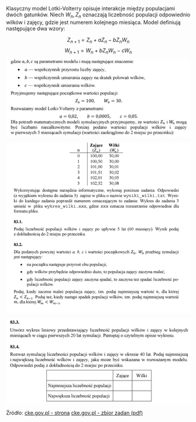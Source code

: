 Klasyczny model Lotki-Volterry opisuje interakcje między populacjami dwóch gatunków. Niech $W_n, Z_n$ oznaczają liczebność populacji odpowiednio wilków i zajęcy, gdzie jest numerem kolejnego miesiąca. Model definiują następujące dwa wzory:

$$Z_{n+1} = Z_n + a Z_n - b Z_n W_n$$
$$W_{n+1} = W_n + b Z_n W_n - c W_n$$

![](/assets/2.png)

![](/assets/3.png)

![](/assets/4.png)

Źródło:
[cke.gov.pl - strona](https://cke.gov.pl/egzamin-maturalny/egzamin-maturalny-w-formule-2015/materialy-dodatkowe/materialy-dla-uczniow-i-nauczycieli/zbiory-zadan/)
[cke.gov.pl - zbior zadan (pdf)](https://cke.gov.pl/images/_EGZAMIN_MATURALNY_OD_2015/Materialy/Zbiory_zadan/Matura_Zbi%C3%B3r_zada%C5%84_Informatyka.pdf)